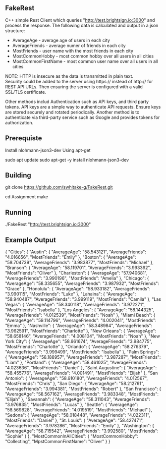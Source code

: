 ## FakeRest 

C++ simple Rest Client which queries "http://test.brightsign.io:3000" and process the response.  The following data
is calculated and output in a json structure:
-  AverageAge - average age of users in each city
-  AverageFriends - average numer of friends in each city
-  MostFriends - user name with the most friends in each city
-  MostCommonHobby - most common hobby over all users in all cities
-  MostCommonFirstName - most common user name over all users in all cities

NOTE:  HTTP is insecure as the data is transmitted in plain text.  
Security could be added to the server using https:// instead of http:// for REST API URLs. Then ensuring the server
is configured with a valid SSL/TLS certificate.

Other methods includ Authentication such as API keys, and third party tokens.  API keys are a simple way to authenticate API requests. Ensure keys are stored securely and rotated periodically. Another method is to authenticate via third-party service such as Google and provides tokens for authorization.


## Prerequiste

Install nlohmann-json3-dev Using apt-get

sudo apt update
sudo apt-get -y install nlohmann-json3-dev

## Building 

git clone https://github.com/swhitake-g/FakeRest.git

cd Assignment
make

## Running

./FakeRest "http://test.brightsign.io:3000" 

## Example Output

{
  "Cities": {
    "Austin": {
      "AverageAge": "58.543121",
      "AverageFriends": "4.016656",
      "MostFriends": "Emily"
    },
    "Boston": {
      "AverageAge": "58.704739",
      "AverageFriends": "3.983877",
      "MostFriends": "Michael"
    },
    "Branson": {
      "AverageAge": "58.119701",
      "AverageFriends": "3.993392",
      "MostFriends": "Oliver"
    },
    "Charleston": {
      "AverageAge": "57.940681",
      "AverageFriends": "3.990196",
      "MostFriends": "Amelia"
    },
    "Chicago": {
      "AverageAge": "58.335655",
      "AverageFriends": "3.987932",
      "MostFriends": "Grace"
    },
    "Honolulu": {
      "AverageAge": "58.933182",
      "AverageFriends": "3.990115",
      "MostFriends": "Luke"
    },
    "Lahaina": {
      "AverageAge": "58.940487",
      "AverageFriends": "3.999119",
      "MostFriends": "Camila"
    },
    "Las Vegas": {
      "AverageAge": "58.340118",
      "AverageFriends": "3.972271",
      "MostFriends": "Isabella"
    },
    "Los Angeles": {
      "AverageAge": "58.144325",
      "AverageFriends": "4.012539",
      "MostFriends": "Noah"
    },
    "Miami Beach": {
      "AverageAge": "59.114796",
      "AverageFriends": "4.002041",
      "MostFriends": "Emma"
    },
    "Nashville": {
      "AverageAge": "58.348984",
      "AverageFriends": "3.962591",
      "MostFriends": "Charlotte"
    },
    "New Orleans": {
      "AverageAge": "58.658146",
      "AverageFriends": "4.008104",
      "MostFriends": "Noah"
    },
    "New York City": {
      "AverageAge": "58.661674",
      "AverageFriends": "3.984775",
      "MostFriends": "Charlotte"
    },
    "Orlando": {
      "AverageAge": "58.276379",
      "AverageFriends": "3.999499",
      "MostFriends": "Isabella"
    },
    "Palm Springs": {
      "AverageAge": "58.188957",
      "AverageFriends": "3.987287",
      "MostFriends": "Liam"
    },
    "Portland": {
      "AverageAge": "58.461025",
      "AverageFriends": "4.023636",
      "MostFriends": "Daniel"
    },
    "Saint Augustine": {
      "AverageAge": "58.455776",
      "AverageFriends": "4.001491",
      "MostFriends": "Elijah"
    },
    "San Antonio": {
      "AverageAge": "58.610180",
      "AverageFriends": "4.012567",
      "MostFriends": "Chris"
    },
    "San Diego": {
      "AverageAge": "58.212761",
      "AverageFriends": "3.994381",
      "MostFriends": "Robert"
    },
    "San Francisco": {
      "AverageAge": "58.567162",
      "AverageFriends": "3.983348",
      "MostFriends": "Elijah"
    },
    "Savannah": {
      "AverageAge": "58.311043",
      "AverageFriends": "3.976835",
      "MostFriends": "Lucas"
    },
    "Seattle": {
      "AverageAge": "58.569828",
      "AverageFriends": "4.019519",
      "MostFriends": "Michael"
    },
    "Sedona": {
      "AverageAge": "58.018448",
      "AverageFriends": "4.022311",
      "MostFriends": "Daniel"
    },
    "St. Louis": {
      "AverageAge": "58.427471",
      "AverageFriends": "3.978286",
      "MostFriends": "Emily"
    },
    "Washington": {
      "AverageAge": "58.715542",
      "AverageFriends": "3.992580",
      "MostFriends": "Sophie"
    }
  },
  "MostCommonInAllCities": {
    "MostCommonHobby": "Collecting",
    "MpstCommonFirstName": "Oliver"
  }
}

